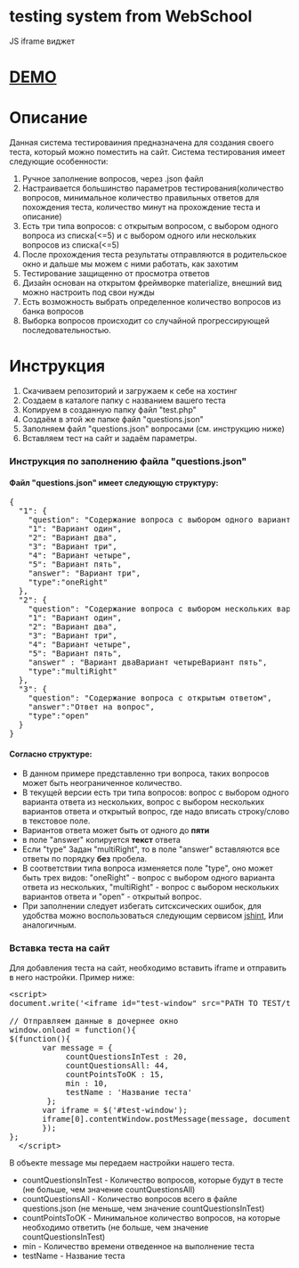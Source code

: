 # testing system from WebSchool
JS iframe виджет

# <a href="http://webschool.pspu.ru/WebSchool/web/main/contact/demo">DEMO</a>

# Описание
<p>
Данная система тестироваиния предназначена для создания своего теста, который можно поместить на сайт. Система тестирования имеет следующие особенности:
<ol>
<li>Ручное заполнение вопросов, через .json файл</li>
<li>Настраивается большинство параметров тестирования(количество вопросов, минимальное количество правильных ответов для похождения теста, количество минут на прохождение теста и описание)</li>
<li>Есть три типа вопросов: с открытым вопросом, с выбором одного вопроса из списка(<=5) и с выбором одного или нескольких вопросов из списка(<=5)</li>
<li>После прохождения теста результаты отправляются в родительское окно и дальше мы можем с ними работать, как захотим</li>
<li>Тестирование защищенно от просмотра ответов</li>
<li>Дизайн основан на открытом фреймворке materialize, внешний вид можно настроить под свои нужды</li>
<li>Есть возможность выбрать определенное количество вопросов из банка вопросов</li>
<li>Выборка вопросов происходит со случайной прогрессирующей последовательностью. </li>
</ol>
</p>

# Инструкция
<ol>
<li> Скачиваем репозиторий и загружаем к себе на хостинг </li>
<li> Создаем в каталоге папку с названием вашего теста</li>
<li> Копируем в созданную папку файл "test.php"</li>
<li> Создаём в этой же папке файл "questions.json"</li>
<li> Заполняем файл "questions.json" вопросами (см. инструкцию ниже)</li>
<li> Вставляем тест на сайт и задаём параметры.</li>
</ol>
<h3>Инструкция по заполнению файла "questions.json"</h3>

<h4>Файл "questions.json" имеет следующую структуру:</h4>
<pre>
{
  "1": {
    "question": "Содержание вопроса с выбором одного варианта из нескольких предолженных",
    "1": "Вариант один",
    "2": "Вариант два",
    "3": "Вариант три",
    "4": "Вариант четыре",
    "5": "Вариант пять",
    "answer": "Вариант три",
    "type":"oneRight"
  },
  "2": {
    "question": "Содержание вопроса с выбором нескольких вариантов из нескольких предложенных",
    "1": "Вариант один",
    "2": "Вариант два",
    "3": "Вариант три",
    "4": "Вариант четыре",
    "5": "Вариант пять",
    "answer" : "Вариант дваВариант четыреВариант пять",
    "type":"multiRight"
  },
  "3": {
    "question": "Содержание вопроса с открытым ответом",
    "answer":"Ответ на вопрос",
    "type":"open"
  }
}</pre>

<h4>Согласно структуре:</h4> 
<ul>
<li>В данном примере представленно три вопроса, таких вопросов может быть неограниченное количество. 
</li><li> В текущей версии есть три типа вопросов: вопрос с выбором одного варианта ответа из нескольких, вопрос с выбором нескольких вариантов ответа и открытый вопрос, где надо вписать строку/слово в текстовое поле. 
</li><li> Вариантов ответа может быть от одного до <b>пяти</b>
</li><li> в поле "answer" копируется <b>текст</b> ответа
</li><li> Если "type" Задан "multiRight", то в поле "answer" вставляются все ответы по порядку <b>без</b> пробела.
</li><li> В соответствии типа вопроса изменяется поле "type", оно может быть трех видов: "oneRight" - вопрос с выбором одного варианта ответа из нескольких, "multiRight" - вопрос с выбором нескольких вариантов ответа и "open" - открытый вопрос.
</li><li> При заполнении следует избегать ситсксических ошибок, для удобства можно воспользоваться следующим сервисом <a href="http://jshint.com/">jshint</a>, Или аналогичным.
</li>
</ul>
<h3>Вставка теста на сайт</h3>

Для добавления теста на сайт, необходимо вставить iframe и отправить в него настройки.
Пример ниже:
<pre>
&lt;script&gt; 
document.write('&lt;iframe id="test-window" src="PATH TO TEST/tests/test_demo_ru/test.php#?hash="' + Math.random() + '"&gt;&lt;/iframe&gt;');

// Отправляем данные в дочернее окно
window.onload = function(){
$(function(){
       var message = {
            countQuestionsInTest : 20, 
            countQuestionsAll: 44,
            countPointsToOK : 15,
            min : 10,
            testName : 'Название теста'
        };
       var iframe = $('#test-window');
       iframe[0].contentWindow.postMessage(message, document.location);
       });
};
  &lt;/script&gt;
</pre>
<p>
В объекте message мы передаем настройки нашего теста.
</p>
<ul>
<li>countQuestionsInTest - Количество вопросов, которые будут в тесте (не больше, чем значение countQuestionsAll)</li> 
<li>countQuestionsAll - Количество вопросов всего в файле questions.json (не меньше, чем значение countQuestionsInTest)</li>
<li>countPointsToOK - Минимальное количество вопросов, на которые необходимо ответить (не больше, чем значение countQuestionsInTest)</li>
<li>min - Количество времени отведенное на выполнение теста</li>
<li>testName - Название теста</li>
</ul>
